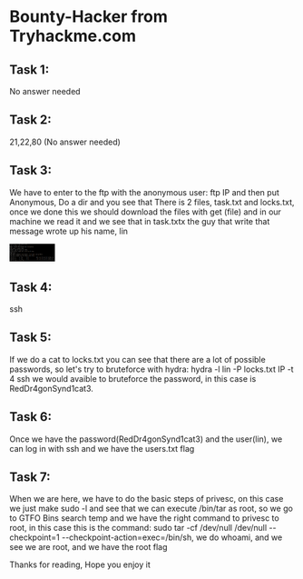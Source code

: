 # Bounty-Hacker from Tryhackme.com

## Task 1: 

 No answer needed

## Task 2: 

 21,22,80 (No answer needed)

## Task 3:

We have to enter to the ftp with the anonymous user: ftp IP and then put Anonymous, Do a dir and you see that 
There is 2 files, task.txt and locks.txt, once we done this we should download the files with get (file) and in our machine we
read it and we see that in task.txtx the guy that write that message wrote up his name, lin

<img src="Images/bug.png" alt="FTP" width="80"/> 


## Task 4: 

 ssh

## Task 5: 

If we do a cat to locks.txt you can see that there are a lot of possible passwords, so let's try to bruteforce with hydra:
hydra -l lin -P locks.txt IP -t 4 ssh we would avaible to bruteforce the password, in this case is RedDr4gonSynd1cat3.

## Task 6: 

Once we have the password(RedDr4gonSynd1cat3) and the user(lin), we can log in with ssh and we have the users.txt flag

## Task 7: 

When we are here, we have to do the basic steps of privesc, on this case we just make sudo -l and see that we can execute /bin/tar as root,
so we go to GTFO Bins search temp and we have the right command to privesc to root, in this case this is the command:
sudo tar -cf /dev/null /dev/null --checkpoint=1 --checkpoint-action=exec=/bin/sh, we do whoami, and we see we are root, and we have the root flag

Thanks for reading, Hope you enjoy it
